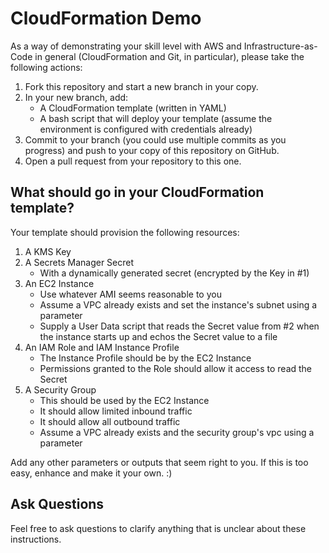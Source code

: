 # CloudFormation Demo

As a way of demonstrating your skill level with AWS and Infrastructure-as-Code in general (CloudFormation and Git, in particular), please take the following actions:

  1. Fork this repository and start a new branch in your copy.
  2. In your new branch, add:
     - A CloudFormation template (written in YAML)
     - A bash script that will deploy your template (assume the environment is configured with credentials already)
  3. Commit to your branch (you could use multiple commits as you progress) and push to your copy of this repository on GitHub.
  4. Open a pull request from your repository to this one.
  
## What should go in your CloudFormation template?

Your template should provision the following resources:

  1. A KMS Key
  2. A Secrets Manager Secret
     - With a dynamically generated secret (encrypted by the Key in #1)
  3. An EC2 Instance
     - Use whatever AMI seems reasonable to you
     - Assume a VPC already exists and set the instance's subnet using a parameter     
     - Supply a User Data script that reads the Secret value from #2 when the instance starts up and echos the Secret value to a file
  4. An IAM Role and IAM Instance Profile
     - The Instance Profile should be by the EC2 Instance
     - Permissions granted to the Role should allow it access to read the Secret
  5. A Security Group
     - This should be used by the EC2 Instance
     - It should allow limited inbound traffic
     - It should allow all outbound traffic
     - Assume a VPC already exists and the security group's vpc using a parameter

Add any other parameters or outputs that seem right to you.  If this is too easy, enhance and make it your own. :)

## Ask Questions

Feel free to ask questions to clarify anything that is unclear about these instructions.

